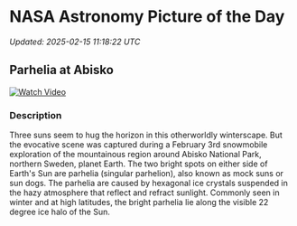 # NASA Astronomy Picture of the Day

_Updated: 2025-02-15 11:18:22 UTC_

## Parhelia at Abisko

[![Watch Video](https://img.youtube.com/vi/https://apod.nasa.gov/apod/image/2502/_D8A2600d_1024.jpg/0.jpg)](https://apod.nasa.gov/apod/image/2502/_D8A2600d_1024.jpg)

### Description

Three suns seem to hug the horizon in this otherworldly winterscape. But the evocative scene was captured during a February 3rd snowmobile exploration of the mountainous region around Abisko National Park, northern Sweden, planet Earth. The two bright spots on either side of Earth's Sun are parhelia (singular parhelion), also known as mock suns or sun dogs. The parhelia are caused by hexagonal ice crystals suspended in the hazy atmosphere that reflect and refract sunlight. Commonly seen in winter and at high latitudes, the bright parhelia lie along the visible 22 degree ice halo of the Sun.
